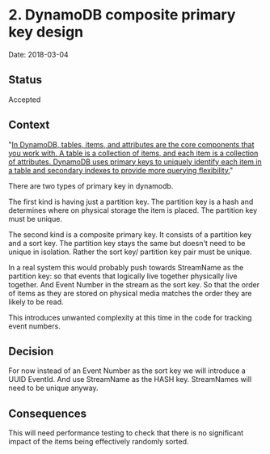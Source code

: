 # 2. DynamoDB composite primary key design

Date: 2018-03-04

## Status

Accepted

## Context

"[In DynamoDB, tables, items, and attributes are the core components that you work with. A table is a collection of items, and each item is a collection of attributes. DynamoDB uses primary keys to uniquely identify each item in a table and secondary indexes to provide more querying flexibility.](https://docs.aws.amazon.com/amazondynamodb/latest/developerguide/HowItWorks.CoreComponents.html)"

There are two types of primary key in dynamodb.

The first kind is having just a partition key. The partition key is a hash and determines where on physical storage the item is placed. The partition key must be unique.

The second kind is a composite primary key. It consists of a partition key and a sort key. The partition key stays the same but doesn't need to be unique in isolation. Rather the sort key/ partition key pair must be unique.

In a real system this would probably push towards StreamName as the partition key: so that events that logically live together physically live together. And Event Number in the stream as the sort key. So that the order of items as they are stored on physical media matches the order they are likely to be read.

This introduces unwanted complexity at this time in the code for tracking event numbers.

## Decision

For now instead of an Event Number as the sort key we will introduce a UUID EventId. And use StreamName as the HASH key. StreamNames will need to be unique anyway.

## Consequences

This will need performance testing to check that there is no significant impact of the items being effectively randomly sorted.
